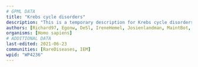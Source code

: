 ```yaml
---
# GPML DATA
title: "Krebs cycle disorders"
description: "This is a temporary description for Krebs cycle disorders"
authors: [Richard97, Egonw, DeSl, IreneHemel, Josienlandman, MaintBot, Eweitz, Finterly]
organisms: [Homo sapiens]
# ADDITIONAL DATA
last-edited: 2021-06-23
communities: [RareDiseases, IEM]
wpid: "WP4236"
---
```

